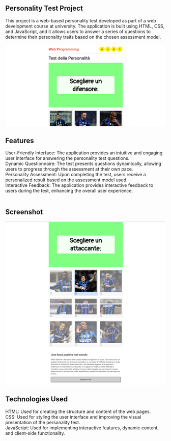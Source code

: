 ## Personality Test Project
This project is a web-based personality test developed as part of a web development course at university. The application is built using HTML, CSS, and JavaScript, and it allows users to answer a series of questions to determine their personality traits based on the chosen assessment model. <br><br>
![Alt Text](scr1.png) <br>

## Features 
User-Friendly Interface: The application provides an intuitive and engaging user interface for answering the personality test questions.<br>
Dynamic Questionnaire: The test presents questions dynamically, allowing users to progress through the assessment at their own pace.<br>
Personality Assessment: Upon completing the test, users receive a personalized result based on the assessment model used.<br>
Interactive Feedback: The application provides interactive feedback to users during the test, enhancing the overall user experience.<br><br>

## Screenshot
![Alt Text](scr2.png) <br>
![Alt Text](scr3.png) <br>


## Technologies Used
HTML: Used for creating the structure and content of the web pages. <br>
CSS: Used for styling the user interface and improving the visual presentation of the personality test. <br>
JavaScript: Used for implementing interactive features, dynamic content, and client-side functionality. <br>
